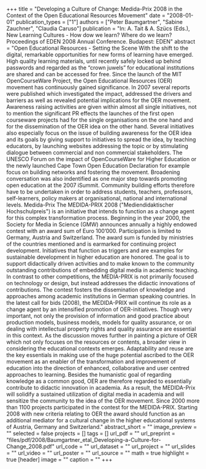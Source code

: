 +++
title = "Developing a Culture of Change: Medida-Prix 2008 in the Context of the Open Educational Resources Movement"
date = "2008-01-01"
publication_types = ["1"]
authors = ["Peter Baumgartner", "Sabine Zauchner", "Claudia Caruso"]
publication = "In: A. Tait & A. Szücs (Eds.), New Learning Cultures - How dow we learn? Where do we learn? Proceedings of EDEN 2008 Annual Conference. Budapest: EDEN"
abstract = "Open Educational Resources - Setting the Scene With the shift to the digital, remarkable opportunities for new forms of learning have emerged. High quality learning materials, until recently safely locked up behind passwords and regarded as the “crown juwels” for educational institutions are shared and can be accessed for free. Since the launch of the MIT OpenCourseWare Project, the Open Educational Resources (OER) movement has continuously gained significance. In 2007 several reports were published which investigated the impact, addressed the drivers and barriers as well as revealed potential implications for the OER movement. Awareness raising activities are given within almost all single initiatives, not to mention the significant PR effects the launches of the first open courseware projects had for the single organisations on the one hand and for the dissemination of the OER idea on the other hand. Several initiatives also especially focus on the issue of building awareness for the OER idea and its goals by giving support to initiatives to spread the idea, by teaching educators, by launching websites addressing the topic or by stimulating dialogue between commercial and non commercial stakeholders. The UNESCO Forum on the impact of OpenCourseWare for Higher Education or the newly launched Cape Town Open Education Declaration for example focus on building networks and fostering the movement. Broadening conversation was also indentified as one major step towards promoting open education at the 2007 iSummit. Community building efforts therefore have to be undertaken in order to address students, teachers, professors, self-learners, policy makers at organisational, national and international levels. Medida-Prix The MEDIDA-PRIX 2008 (\"Mediendidaktischer Hochschulpreis\") is an initiative that intends to function as a change agent for this complex transformation process. Beginning in the year 2000, the Society for Media in Science (GMW) announces annually a highly endowed contest with an award sum of Euro 100’000. Participation is limited to Germany, Austria and Switzerland. The award sum is funded by ministries of the countries mentioned and is earmarked for continuing project development. Initiatives that function as triggers and are examples for sustainable development in higher education are honored. The goal is to support didactically driven activities and to make known to the community outstanding contributions of embedding digital media in academic teaching. In contrast to other competitions, the MEDIA-PRIX is not primarily focused on technology or design, but instead addresses the didactic innovations of contributions. The contest fosters the dissemination of knowledge and approaches among academic institutions in German speaking countries. In the latest call for bids (2008), the MEDIDA-PRIX will continue its role as a change agent by an intensified promotion of OER-initiatives. Though very important, not only the provision of information and good practice about production models, business models, models for quality assurance, or on dealing with intellectual property rights and quality assurance are essential in this context. As the discussion moves further in painting a picture of OER which not only focuses on the resources or contents, a broader view in considering the educational contexts emerges. Adaptability and reuse are the key essentials in making use of the huge potential ascribed to the OER movement as an enabler of the transformation and improvement of education into the direction of enhanced, collaborative and user centred approaches to learning. Besides the humanistic goal of regarding knowledge as a common good, OER are therefore regarded to essentially contribute to didactic innovation in academia. As a result, the MEDIDA-Prix will solidify a sustained utilization of digital media in academia and will sensitize the community to the idea of the OER movement. Since 2000 more than 1100 projects participated in the contest for the MEDIDA-PRIX. Starting 2008 with new criteria relating to OER the award should function as an additional mediator for a cultural change in the higher educational systems of Austria, Germany and Switzerland."
abstract_short = ""
image_preview = ""
selected = false
projects = []
tags = []
url_pdf = ""
url_preprint = "files/pdf/2008/Baumgartner_etal_Developing-a-Culture-for-Change_2008.pdf"
url_code = ""
url_dataset = ""
url_project = ""
url_slides = ""
url_video = ""
url_poster = ""
url_source = ""
math = true
highlight = true
[header]
image = ""
caption = ""
+++
